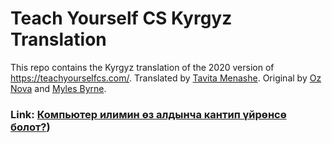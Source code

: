 # Teach Yourself CS Kyrgyz Translation

This repo contains the Kyrgyz translation of the 2020 version of https://teachyourselfcs.com/. Translated by [Tavita Menashe](https://github.com/tavigul). Original by [Oz Nova](https://twitter.com/oznova_) and [Myles Byrne](https://twitter.com/quackingduck).


### Link: [Компьютер илимин өз алдынча кантип үйрөнсө болот?](https://github.com/tavigul/teachyourselfCS-KG/blob/460dec8a5e395cc251fbb22cda0d42494b34b180/Teach_yourself_cs-2020-KG.md))

